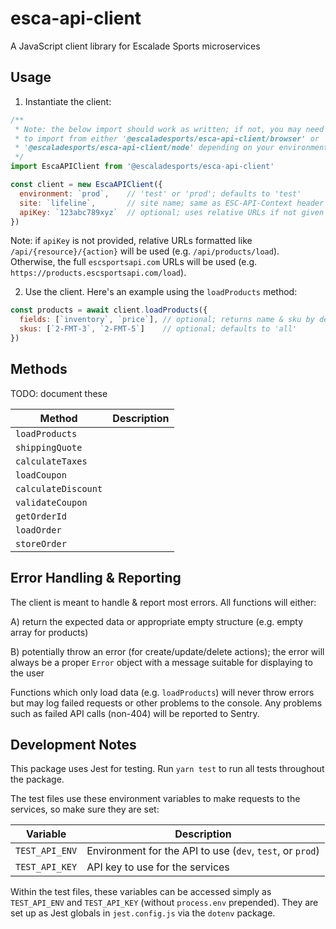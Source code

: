# esca-api-client
A JavaScript client library for Escalade Sports microservices

## Usage

1) Instantiate the client:
```javascript
/**
 * Note: the below import should work as written; if not, you may need
 * to import from either '@escaladesports/esca-api-client/browser' or
 * '@escaladesports/esca-api-client/node' depending on your environment
 */
import EscaAPIClient from '@escaladesports/esca-api-client'

const client = new EscaAPIClient({
  environment: `prod`,    // 'test' or 'prod'; defaults to 'test'
  site: `lifeline`,       // site name; same as ESC-API-Context header
  apiKey: `123abc789xyz`  // optional; uses relative URLs if not given
})
```

Note: if `apiKey` is not provided, relative URLs formatted like `/api/{resource}/{action}` will be used (e.g. `/api/products/load`). Otherwise, the full `escsportsapi.com` URLs will be used (e.g. `https://products.escsportsapi.com/load`).

2) Use the client. Here's an example using the `loadProducts` method:
```javascript
const products = await client.loadProducts({
  fields: [`inventory`, `price`], // optional; returns name & sku by default
  skus: [`2-FMT-3`, `2-FMT-5`]    // optional; defaults to 'all'
})
```

## Methods
TODO: document these

| Method              | Description |
| ---                 | ---         |
| `loadProducts`      |             |
| `shippingQuote`     |             |
| `calculateTaxes`    |             |
| `loadCoupon`        |             |
| `calculateDiscount` |             |
| `validateCoupon`    |             |
| `getOrderId`        |             |
| `loadOrder`         |             |
| `storeOrder`        |             |


## Error Handling & Reporting

The client is meant to handle & report most errors. All functions will either:

A) return the expected data or appropriate empty structure (e.g. empty array for products)

B) potentially throw an error (for create/update/delete actions); the error will always be a proper `Error` object with a message suitable for displaying to the user

 Functions which only load data (e.g. `loadProducts`) will never throw errors but may log failed requests or other problems to the console. Any problems such as failed API calls (non-404) will be reported to Sentry.

## Development Notes
This package uses Jest for testing. Run `yarn test` to run all tests throughout the package.

The test files use these environment variables to make requests to the services, so make sure they are set:

| Variable        | Description                                               |
| ---             | ---                                                       |
| `TEST_API_ENV`  | Environment for the API to use (`dev`, `test`, or `prod`) |
| `TEST_API_KEY`  | API key to use for the services                           |

Within the test files, these variables can be accessed simply as `TEST_API_ENV` and `TEST_API_KEY` (without `process.env` prepended). They are set up as Jest globals in `jest.config.js` via the `dotenv` package.
